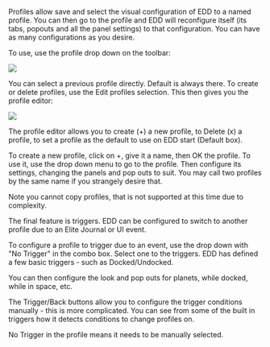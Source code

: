 Profiles allow save and select the visual configuration of EDD to a named profile.  You can then go to the profile and EDD will reconfigure itself (its tabs, popouts and all the panel settings) to that configuration.  You can have as many configurations as you desire.

To use, use the profile drop down on the toolbar:

![](https://i.imgur.com/3CyFwmJ.png)

You can select a previous profile directly.  Default is always there.  To create or delete profiles, use the Edit profiles selection.  This then gives you the profile editor:

![](https://i.imgur.com/rvALZKa.png)

The profile editor allows you to create (+) a new profile, to Delete (x) a profile, to set a profile as the default to use on EDD start (Default box).  

To create a new profile, click on +, give it a name, then OK the profile.  To use it, use the drop down menu to go to the profile.  Then configure its settings, changing the panels and pop outs to suit.  You may call two profiles by the same name if you strangely desire that.

Note you cannot copy profiles, that is not supported at this time due to complexity.  

The final feature is triggers. EDD can be configured to switch to another profile due to an Elite Journal or UI event.

To configure a profile to trigger due to an event, use the drop down with "No Trigger" in the combo box.  Select one to the triggers. EDD has defined a few basic triggers - such as Docked/Undocked. 

You can then configure the look and pop outs for planets, while docked, while in space, etc.

The Trigger/Back buttons allow you to configure the trigger conditions manually - this is more complicated.  You can see from some of the built in triggers how it detects conditions to change profiles on.

No Trigger in the profile means it needs to be manually selected.